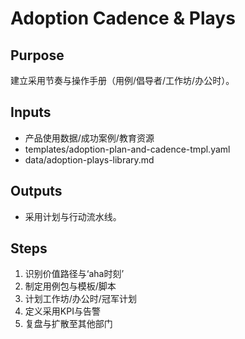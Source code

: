 # Adoption Cadence & Plays

## Purpose

建立采用节奏与操作手册（用例/倡导者/工作坊/办公时）。

## Inputs

- 产品使用数据/成功案例/教育资源
- templates/adoption-plan-and-cadence-tmpl.yaml
- data/adoption-plays-library.md

## Outputs

- 采用计划与行动流水线。

## Steps

1. 识别价值路径与‘aha时刻’
2. 制定用例包与模板/脚本
3. 计划工作坊/办公时/冠军计划
4. 定义采用KPI与告警
5. 复盘与扩散至其他部门
